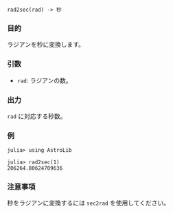 ```
rad2sec(rad) -> 秒
```

### 目的

ラジアンを秒に変換します。

### 引数

  * `rad`: ラジアンの数。

### 出力

`rad` に対応する秒数。

### 例

```jldoctest
julia> using AstroLib

julia> rad2sec(1)
206264.80624709636
```

### 注意事項

秒をラジアンに変換するには `sec2rad` を使用してください。
